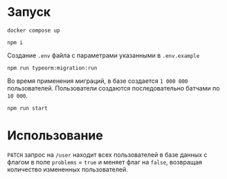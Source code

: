 # Запуск

`docker compose up`

`npm i`

Создание `.env` файла с параметрами указанными в `.env.example`

`npm run typeorm:migration:run`

Во время применения миграций, в базе создается `1 000 000` пользователей. Пользователи создаются последовательно батчами по `10 000`.

`npm run start`

# Использование

`PATCH` запрос на `/user` находит всех пользователей в базе данных с флагом в поле `problems` = `true` и меняет флаг на `false`, возвращая количество измененных пользователей.
